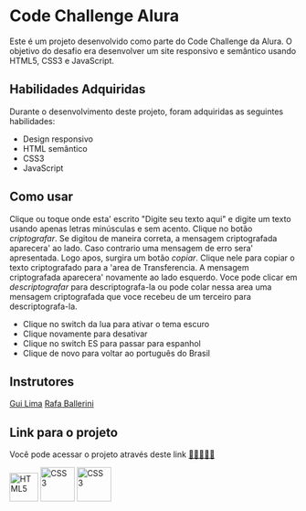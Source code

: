 # Code Challenge Alura

Este é um projeto desenvolvido como parte do Code Challenge da Alura. O objetivo do desafio era desenvolver um site responsivo e semântico usando HTML5, CSS3 e JavaScript.

## Habilidades Adquiridas

Durante o desenvolvimento deste projeto, foram adquiridas as seguintes habilidades:

- Design responsivo
- HTML semântico
- CSS3
- JavaScript

## Como usar
Clique ou toque onde esta' escrito "Digite seu texto aqui" e digite um texto usando apenas letras minúsculas e sem acento.
Clique no botão *criptografar*. Se digitou de maneira correta, a mensagem criptografada aparecera' ao lado. Caso contrario uma mensagem de erro sera' apresentada.
Logo apos, surgira um botão *copiar*. Clique nele para copiar o texto criptografado para a 'area de Transferencia.
A mensagem criptografada aparecera' novamente ao lado esquerdo. Voce pode clicar em *descriptografar*  para descriptografa-la ou pode colar nessa area uma mensagem criptografada que voce recebeu de um terceiro para descriptografa-la.

- Clique no switch da lua para ativar o tema escuro
- Clique novamente para desativar
- Clique no switch ES para passar para espanhol
- Clique de novo para voltar ao português do Brasil

## Instrutores

[Gui Lima](https://www.instagram.com/guilhermelimadev/)
[Rafa Ballerini](https://cursos.alura.com.br/user/rafaella-ballerini)

## Link para o projeto

Você pode acessar o projeto através deste link [🚀👨‍💻👩‍💻](https://wfbraga.github.io/alura-code-challenge/)

<img src="https://raw.githubusercontent.com/FortAwesome/Font-Awesome/6.x/svgs/brands/html5.svg" alt="HTML5" width="50px"> <img src="https://raw.githubusercontent.com/FortAwesome/Font-Awesome/6.x/svgs/brands/css3.svg" alt="CSS 3" width="60px"> <img src="https://github.com/FortAwesome/Font-Awesome/raw/6.x/svgs/brands/js.svg" alt="CSS 3" width="60px">
